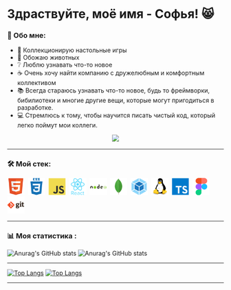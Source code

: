 # Здраствуйте, моё имя - Софья! :smile_cat: #

### :thought_balloon: Обо мне:
- :game_die: Коллекционирую настольные игры
- :feet: Обожаю животных
- :grey_question: Люблю узнавать что-то новое
- :coffee: Очень хочу найти компанию с дружелюбным и комфортным коллективом
- :books: Всегда стараюсь узнавать что-то новое, будь то фреймворки, бибилиотеки и многие другие вещи, которые могут пригодиться в разработке.
- :computer: Стремлюсь к тому, чтобы научится писать чистый код, который легко поймут мои коллеги.

 <div id="header" align="center">
  <img src="https://media4.giphy.com/media/k0ijJhqrUP4T2EvmJ1/giphy.gif?cid=ecf05e47jdk9scokazunrkzov2ph2w1jdlkynb4lrqhhd0v9&rid=giphy.gif&ct=g" width="300"/>
</div>

___

### :hammer_and_wrench: Мой стек:

<div>
  <img src="https://github.com/devicons/devicon/blob/master/icons/html5/html5-original.svg" title="HTML5" alt="HTML" width="40" height="40"/>&nbsp;
  <img src="https://github.com/devicons/devicon/blob/master/icons/css3/css3-plain-wordmark.svg"  title="CSS3" alt="CSS" width="40" height="40"/>&nbsp;
  <img src="https://github.com/devicons/devicon/blob/master/icons/javascript/javascript-original.svg" title="JavaScript" alt="JavaScript" width="40" height="40"/>&nbsp;
  <img src="https://github.com/devicons/devicon/blob/master/icons/react/react-original-wordmark.svg" title="React" alt="React" width="40" height="40"/>&nbsp;
  <img src="https://github.com/devicons/devicon/blob/master/icons/nodejs/nodejs-original-wordmark.svg" title="NodeJS" alt="NodeJS" width="40" height="40"/>&nbsp;
  <img src="https://github.com/devicons/devicon/blob/master/icons/mongodb/mongodb-original.svg" title="MongoBd" alt="MongoBd" width="40" height="40"/>&nbsp;
  <img src="https://github.com/devicons/devicon/blob/master/icons/webpack/webpack-original.svg" title="Webpack" alt="Webpack" width="40" height="40"/>&nbsp;
  <img src="https://github.com/devicons/devicon/blob/master/icons/linux/linux-original.svg" title="Linux" alt="Linux" width="40" height="40"/>&nbsp;
  <img src="https://github.com/devicons/devicon/blob/master/icons/typescript/typescript-original.svg" title="Typescript" alt="Typescript" width="40" height="40"/>&nbsp;
  <img src="https://github.com/devicons/devicon/blob/master/icons/figma/figma-original.svg" title="Figma" alt="Figma" width="40" height="40"/>&nbsp;
  <img src="https://github.com/devicons/devicon/blob/master/icons/git/git-original-wordmark.svg" title="Git" **alt="Git" width="40" height="40"/>
</div>

___

### :bar_chart: Моя статистика :

![Anurag's GitHub stats](https://github-readme-stats.vercel.app/api?username=SofaLis&show_icons=true&theme=transparent&locale=ru)
![Anurag's GitHub stats](https://github-readme-stats.vercel.app/api?username=SofaLis&show_icons=true&theme=transparent&locale=en)

___


[![Top Langs](https://github-readme-stats.vercel.app/api/top-langs/?username=SofaLis&layout=compact&theme=vision-friendly-white&locale=ru)](https://github.com/anuraghazra/github-readme-stats)
[![Top Langs](https://github-readme-stats.vercel.app/api/top-langs/?username=SofaLis&layout=compact&theme=vision-friendly-white&locale=en)](https://github.com/anuraghazra/github-readme-stats)
 
 ___
